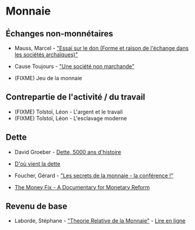 
# Monnaie 

## Échanges non-monnétaires

- <i class="fa fa-book"></i> 
  Mauss, Marcel -
  ["Essai sur le don (Forme et raison de l'échange dans les sociétés archaïques)"](
  https://www.goodreads.com/book/show/24225683-essai-sur-le-don)
- <i class="fa fa-film"></i> 
  Cause Toujours -
  ["Une société non marchande"](https://www.youtube.com/watch?v=aeH5YxC5b8Ev)
  
- (FIXME) Jeu de la monnaie

## Contrepartie de l'activité / du travail

- (FIXME) Tolstoï, Léon - L'argent et le travail
- (FIXME) Tolstoï, Léon - L'esclavage moderne

## Dette

- <i class="fa fa-book"></i> 
  David Groeber -
  [Dette, 5000 ans d'histoire](  
  https://www.goodreads.com/book/show/18722464-dette-5000-ans-d-histoire)
  
- <i class="fa fa-film"></i> 
  [D'où vient la dette](https://www.youtube.com/watch?v=CnNNYIgEfbw)
- <i class="fa fa-film"></i> 
  Foucher, Gérard - 
  ["Les secrets de la monnaie - la conférence !"](
  https://www.youtube.com/watch?v=R-Bg_B9OhPU)
- <i class="fa fa-film"></i> 
  [The Money Fix - A Documentary for Monetary Reform](
  https://www.youtube.com/watch?v=TwmM5Nb6hiE&yt%3Acc=on)

## Revenu de base 

- <i class="fa fa-book"></i> 
  Laborde, Stéphane - 
  ["Theorie Relative de la Monnaie"](https://www.goodreads.com/book/show/33849530-th-orie-relative-de-la-monnaie) - 
  [Lire en ligne](http://trm.creationmonetaire.info/)

